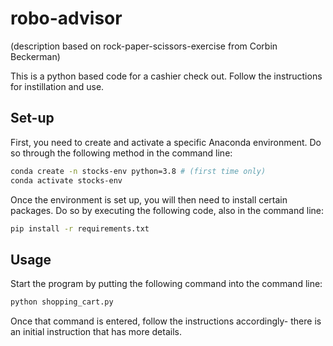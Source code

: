 # robo-advisor

(description based on rock-paper-scissors-exercise from Corbin Beckerman)

This is a python based code for a cashier check out. Follow the instructions for instillation and use.

## Set-up

First, you need to create and activate a specific Anaconda environment. Do so through the following method in the command line:

```sh
conda create -n stocks-env python=3.8 # (first time only)
conda activate stocks-env
```

Once the environment is set up, you will then need to install certain packages. Do so by executing the following code, also in the command line:

```sh
pip install -r requirements.txt
```

## Usage

Start the program by putting the following command into the command line:

```py
python shopping_cart.py
```

Once that command is entered, follow the instructions accordingly- there is an initial instruction that has more details.